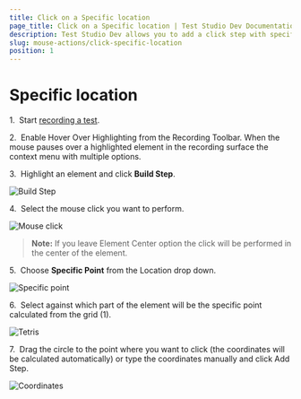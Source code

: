 ```yaml
---
title: Click on a Specific location
page_title: Click on a Specific location | Test Studio Dev Documentation
description: Test Studio Dev allows you to add a click step with specific coordinates as of the target element
slug: mouse-actions/click-specific-location
position: 1
---
```

# Specific location

1.&nbsp; Start <a href="/features/recorder/record-test" target="_blank">recording a test</a>.

2.&nbsp; Enable Hover Over Highlighting from the Recording Toolbar. When the mouse pauses over a highlighted element in the recording surface the context menu with multiple options.

3.&nbsp; Highlight an element and click **Build Step**.

![Build Step](images/create-step.png)

4.&nbsp; Select the mouse click you want to perform.

![Mouse click](images/choose-mouse-click.png)

> __Note:__ If you leave Element Center option the click will be performed in the center of the element.

5.&nbsp; Choose **Specific Point** from the Location drop down.

![Specific point](images/select-specific-point.png)

6.&nbsp; Select against which part of the element will be the specific point calculated from the grid (1).

![Tetris](images/select-actual-spec-point.png)

7.&nbsp; Drag the circle to the point where you want to click (the coordinates will be calculated automatically) or type the coordinates manually and click Add Step.

![Coordinates](images/specify-coordinates.png)